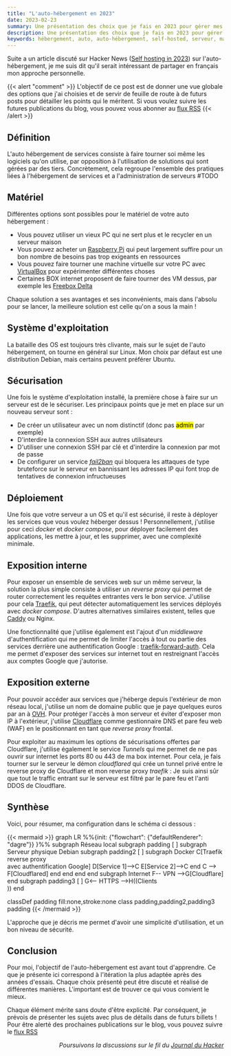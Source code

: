 ```yaml
---
title: "L'auto-hébergement en 2023"
date: 2023-02-23
summary: Une présentation des choix que je fais en 2023 pour gérer mes services auto hébergés
description: Une présentation des choix que je fais en 2023 pour gérer mes services auto hébergés
keywords: hébergement, auto, auto-hébergement, self-hosted, serveur, maison
---
```


Suite a un article discuté sur Hacker News ([Self hosting in 2023](https://news.ycombinator.com/item?id=34860655)) sur l'auto-hébergement, je me suis dit qu'il serait intéressant de partager en français mon approche personnelle.

{{< alert "comment" >}}
L'objectif de ce post est de donner une vue globale des options que j'ai choisies et de servir de feuille de route à de futurs posts pour détailler les points qui le méritent. Si vous voulez suivre les futures publications du blog, vous pouvez vous abonner au [flux RSS](https://www.cosmecharlier.fr/index.xml)
{{< /alert >}}

## Définition

L'auto hébergement de services consiste à faire tourner soi même les logiciels qu'on utilise, par opposition à l'utilisation de solutions qui sont gérées par des tiers. Concrètement, cela regroupe l'ensemble des pratiques liées à l'hébergement de services et a l'administration de serveurs #TODO

## Matériel

Différentes options sont possibles pour le matériel de votre auto hébergement :
- Vous pouvez utiliser un vieux PC qui ne sert plus et le recycler en un serveur maison
- Vous pouvez acheter un [Raspberry Pi](https://www.kubii.fr/40-cartes-raspberry-pi) qui peut largement suffire pour un bon nombre de besoins pas trop exigeants en ressources
- Vous pouvez faire tourner une machine virtuelle sur votre PC avec [VirtualBox](https://www.virtualbox.org/) pour expérimenter différentes choses
- Certaines BOX internet proposent de faire tourner des VM dessus, par exemple les [Freebox Delta](https://portail.free.fr/nouveautes/freebox-delta-les-vms-machines-virtuelles-disponibles-pour-tous-les-utilisateurs-et-utilisatrices-dune-freebox-delta-ou-delta-s/)

Chaque solution a ses avantages et ses inconvénients, mais dans l'absolu pour se lancer, la meilleure solution est celle qu'on a sous la main !

## Système d'exploitation

La bataille des OS est toujours très clivante, mais sur le sujet de l'auto hébergement, on tourne en général sur Linux. Mon choix par défaut est une distribution Debian, mais certains peuvent préférer Ubuntu.

## Sécurisation

Une fois le système d'exploitation installé, la première chose à faire sur un serveur est de le sécuriser. Les principaux points que je met en place sur un nouveau serveur sont :
- De créer un utilisateur avec un nom distinctif (donc pas <mark>admin</mark> par exemple)
- D'interdire la connexion SSH aux autres utilisateurs
- D'utiliser une connexion SSH par clé et d'interdire la connexion par mot de passe
- De configurer un service [*fail2ban*](https://www.fail2ban.org/wiki/index.php/Main_Page) qui bloquera les attaques de type bruteforce sur le serveur en bannissant les adresses IP qui font trop de tentatives de connexion infructueuses

## Déploiement

Une fois que votre serveur a un OS et qu'il est sécurisé, il reste à déployer les services que vous voulez héberger dessus !
Personnellement, j'utilise pour ceci *docker* et *docker compose*, pour déployer facilement des applications, les mettre à jour, et les supprimer, avec une complexité minimale.

## Exposition interne

Pour exposer un ensemble de services web sur un même serveur, la solution la plus simple consiste à utiliser un *reverse proxy* qui permet de router correctement les requêtes entrantes vers le bon service.
J'utilise pour cela [Traefik](https://github.com/traefik/traefik), qui peut détecter automatiquement les services déployés avec *docker compose*. D'autres alternatives similaires existent, telles que [Caddy](https://caddyserver.com/) ou Nginx.

Une fonctionnalité que j'utilise également est l'ajout d'un *middleware* d'authentification qui me permet de limiter l'accès à tout ou partie des services derrière une authentification Google : [traefik-forward-auth](https://github.com/thomseddon/traefik-forward-auth). Cela me permet d'exposer des services sur internet tout en restreignant l'accès aux comptes Google que j'autorise.

## Exposition externe

Pour pouvoir accéder aux services que j'héberge depuis l'extérieur de mon réseau local, j'utilise un nom de domaine public que je paye quelques euros par an à [OVH](https://www.ovhcloud.com/fr/domains/).
Pour protéger l'accès à mon serveur et éviter d'exposer mon IP à l'extérieur, j'utilise [Cloudflare](https://www.cloudflare.com/) comme gestionnaire DNS et pare feu web (WAF) en le positionnant en tant que *reverse proxy* frontal.

Pour exploiter au maximum les options de sécurisations offertes par Cloudflare, j'utilise également le service *Tunnels* qui me permet de ne pas ouvrir sur internet les ports 80 ou 443 de ma box internet. Pour cela, je fais tourner sur le serveur le démon *cloudflared* qui crée un tunnel privé entre le reverse proxy de Cloudflare et mon reverse proxy *traefik* : Je suis ainsi sûr que tout le traffic entrant sur le serveur est filtré par le pare feu et l'anti DDOS de Cloudflare.

## Synthèse

Voici, pour résumer, ma configuration dans le schéma ci dessous :

{{< mermaid >}}
graph LR
%%{init: {"flowchart": {"defaultRenderer": "dagre"}} }%%
    subgraph Réseau local
    subgraph padding [ ]
        subgraph Serveur physique Debian
        subgraph padding2 [ ]
            subgraph Docker
                C[Traefik reverse proxy <br> avec authentification Google]
                D[Service 1]-->C
                E[Service 2]-->C
            end
            C --> F[Cloudflared]
        end
        end
    end
    end
    subgraph Internet
        F-- VPN -->G[Cloudflare]
    end
    subgraph padding3 [ ]
        G<-- HTTPS -->H((Clients<br>))
    end

classDef padding fill:none,stroke:none
class padding,padding2,padding3 padding
{{< /mermaid >}}

L'approche que je décris me permet d'avoir une simplicité d'utilisation, et un bon niveau de sécurité.

## Conclusion

Pour moi, l'objectif de l'auto-hébergement est avant tout d'apprendre. Ce que je présente ici correspond à l'itération la plus adaptée après des années d'essais. Chaque choix présenté peut être discuté et réalisé de différentes manières. L'important est de trouver ce qui vous convient le mieux. 

Chaque élément mérite sans doute d'être explicité. Par conséquent, je prévois de présenter les sujets avec plus de détails dans de futurs billets ! Pour être alerté des prochaines publications sur le blog, vous pouvez suivre le [flux RSS](https://www.cosmecharlier.fr/index.xml)

<div style="text-align: right"> 

*Poursuivons la discussions sur le fil du [Journal du Hacker](https://www.journalduhacker.net/s/mqymuy/lauto_h_bergement_en_2023)* 
</div>
